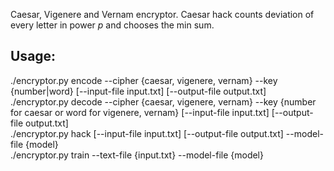 Caesar, Vigenere and Vernam encryptor.
Caesar hack counts deviation of every letter in power *p* and chooses the min sum.

## Usage:

./encryptor.py encode --cipher {caesar, vigenere, vernam} --key {number|word} [--input-file input.txt] [--output-file output.txt]  
./encryptor.py decode --cipher {caesar, vigenere, vernam} --key {number for caesar or word for vigenere, vernam} [--input-file input.txt] [--output-file output.txt]  
./encryptor.py hack [--input-file input.txt] [--output-file output.txt] --model-file {model}  
./encryptor.py train --text-file {input.txt} --model-file {model}
